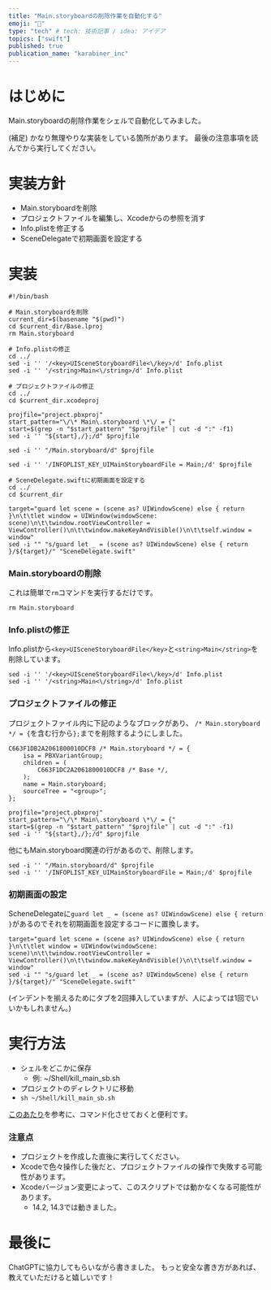 ```yaml
---
title: "Main.storyboardの削除作業を自動化する"
emoji: "🐾"
type: "tech" # tech: 技術記事 / idea: アイデア
topics: ["swift"]
published: true
publication_name: "karabiner_inc"
---
```


# はじめに
Main.storyboardの削除作業をシェルで自動化してみました。

(補足)
かなり無理やりな実装をしている箇所があります。
最後の注意事項を読んでから実行してください。

# 実装方針
- Main.storyboardを削除
- プロジェクトファイルを編集し、Xcodeからの参照を消す
- Info.plistを修正する
- SceneDelegateで初期画面を設定する

# 実装
```shell
#!/bin/bash

# Main.storyboardを削除
current_dir=$(basename "$(pwd)")
cd $current_dir/Base.lproj
rm Main.storyboard

# Info.plistの修正
cd ../
sed -i '' '/<key>UISceneStoryboardFile<\/key>/d' Info.plist
sed -i '' '/<string>Main<\/string>/d' Info.plist

# プロジェクトファイルの修正
cd ../
cd $current_dir.xcodeproj

projfile="project.pbxproj"
start_pattern="\/\* Main\.storyboard \*\/ = {"
start=$(grep -n "$start_pattern" "$projfile" | cut -d ":" -f1)
sed -i '' "${start},/};/d" $projfile

sed -i '' "/Main.storyboard/d" $projfile

sed -i '' '/INFOPLIST_KEY_UIMainStoryboardFile = Main;/d' $projfile

# SceneDelegate.swiftに初期画面を設定する
cd ../
cd $current_dir

target="guard let scene = (scene as? UIWindowScene) else { return }\n\t\tlet window = UIWindow(windowScene: scene)\n\t\twindow.rootViewController = ViewController()\n\t\twindow.makeKeyAndVisible()\n\t\tself.window = window"
sed -i "" "s/guard let _ = (scene as? UIWindowScene) else { return }/${target}/" "SceneDelegate.swift"
```

### Main.storyboardの削除
これは簡単で`rm`コマンドを実行するだけです。
```shell
rm Main.storyboard
```

### Info.plistの修正
Info.plistから`<key>UISceneStoryboardFile</key>`と`<string>Main</string>`を削除しています。
```shell
sed -i '' '/<key>UISceneStoryboardFile<\/key>/d' Info.plist
sed -i '' '/<string>Main<\/string>/d' Info.plist
```

### プロジェクトファイルの修正
プロジェクトファイル内に下記のようなブロックがあり、
`/* Main.storyboard */ = {`を含む行から`};`までを削除するようにしました。
```
C663F1DB2A2061800010DCF8 /* Main.storyboard */ = {
    isa = PBXVariantGroup;
    children = (
        C663F1DC2A2061800010DCF8 /* Base */,
    );
    name = Main.storyboard;
    sourceTree = "<group>";
};
```

```shell
projfile="project.pbxproj"
start_pattern="\/\* Main\.storyboard \*\/ = {"
start=$(grep -n "$start_pattern" "$projfile" | cut -d ":" -f1)
sed -i '' "${start},/};/d" $projfile
```

他にもMain.storyboard関連の行があるので、削除します。
```shell
sed -i '' "/Main.storyboard/d" $projfile
sed -i '' '/INFOPLIST_KEY_UIMainStoryboardFile = Main;/d' $projfile
```

### 初期画面の設定
ScheneDelegateに`guard let _ = (scene as? UIWindowScene) else { return }`があるのでそれを初期画面を設定するコードに置換します。
```shell
target="guard let scene = (scene as? UIWindowScene) else { return }\n\t\tlet window = UIWindow(windowScene: scene)\n\t\twindow.rootViewController = ViewController()\n\t\twindow.makeKeyAndVisible()\n\t\tself.window = window"
sed -i "" "s/guard let _ = (scene as? UIWindowScene) else { return }/${target}/" "SceneDelegate.swift"
```
(インデントを揃えるためにタブを2回挿入していますが、人によっては1回でいいかもしれません。)

# 実行方法
- シェルをどこかに保存
  - 例: ~/Shell/kill_main_sb.sh
- プロジェクトのディレクトリに移動
- `sh ~/Shell/kill_main_sb.sh`

[このあたり](https://ywatanabevltmathscilogic.hatenablog.com/entry/2021/05/29/032844)を参考に、コマンド化させておくと便利です。

### 注意点
- プロジェクトを作成した直後に実行してください。
- Xcodeで色々操作した後だと、プロジェクトファイルの操作で失敗する可能性があります。
- Xcodeバージョン変更によって、このスクリプトでは動かなくなる可能性があります。
  - 14.2, 14.3では動きました。

# 最後に
ChatGPTに協力してもらいながら書きました。
もっと安全な書き方があれば、教えていただけると嬉しいです！